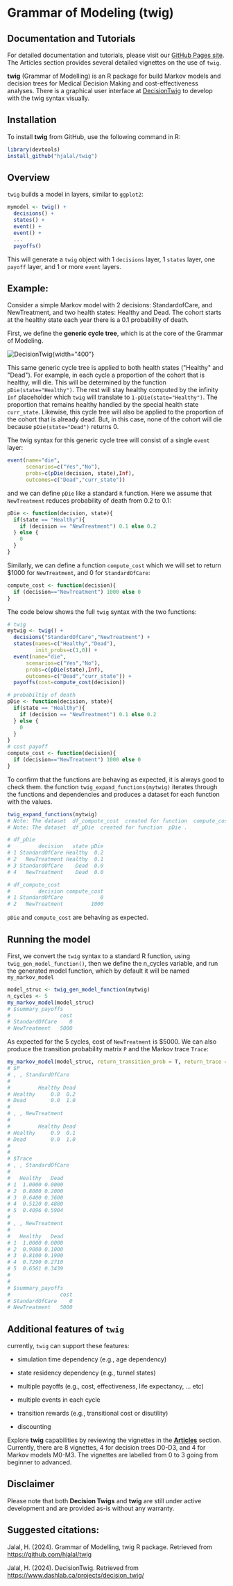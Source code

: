# Grammar of Modeling (twig)

## Documentation and Tutorials

For detailed documentation and tutorials, please visit our [GitHub Pages site](https://hjalal.github.io/twig). The Articles section provides several detailed vignettes on the use of `twig`.

**twig** (Grammar of Modelling) is an R package for build Markov models and decision trees for Medical Decision Making and cost-effectiveness analyses. There is a graphical user interface at [DecisionTwig](https://www.dashlab.ca/projects/decision_twig/) to develop with the twig syntax visually.

## Installation

To install **twig** from GitHub, use the following command in R:

``` r
library(devtools)
install_github("hjalal/twig")
```

## Overview

`twig` builds a model in layers, similar to `ggplot2`:

``` r
mymodel <- twig() + 
  decisions() + 
  states() + 
  event() + 
  event() + 
  ... 
  payoffs()
```

This will generate a `twig` object with 1 `decisions` layer, 1 `states` layer, one `payoff` layer, and 1 or more `event` layers.

## Example:

Consider a simple Markov model with 2 decisions: StandardofCare, and NewTreatment, and two health states: Healthy and Dead. The cohort starts at the healthy state each year there is a 0.1 probability of death.

First, we define the **generic cycle tree**, which is at the core of the Grammar of Modeling.

![[DecisionTwig](https://www.dashlab.ca/projects/decision_twig/)](man/figures/decision_twig_demo.png){width="400"}

This same generic cycle tree is applied to both health states ("Healthy" and "Dead"). For example, in each cycle a proportion of the cohort that is healthy, will die. This will be determined by the function `pDie(state="Healthy")`. The rest will stay healthy computed by the infinity `Inf` placeholder which `twig` will translate to `1-pDie(state="Healthy")`. The proportion that remains healthy handled by the special health state `curr_state`. Likewise, this cycle tree will also be applied to the proportion of the cohort that is already dead. But, in this case, none of the cohort will die because `pDie(state="Dead")` returns 0.

The twig syntax for this generic cycle tree will consist of a single `event` layer:

``` r
event(name="die", 
      scenarios=c("Yes","No"), 
      probs=c(pDie(decision, state),Inf), 
      outcomes=c("Dead","curr_state"))
```

and we can define `pDie` like a standard `R` function. Here we assume that `NewTreatment` reduces probability of death from 0.2 to 0.1:

``` r
pDie <- function(decision, state){
  if(state == "Healthy"){
    if (decision == "NewTreatment") 0.1 else 0.2
  } else {
    0
  }
}
```

Similarly, we can define a function `compute_cost` which we will set to return \$1000 for `NewTreatment`, and 0 for `StandardOfCare`:

``` r
compute_cost <- function(decision){
  if (decision=="NewTreatment") 1000 else 0
}
```

The code below shows the full `twig` syntax with the two functions:

``` r
# twig
mytwig <- twig() + 
  decisions("StandardOfCare","NewTreatment") + 
  states(names=c("Healthy","Dead"), 
         init_probs=c(1,0)) + 
  event(name="die", 
      scenarios=c("Yes","No"), 
      probs=c(pDie(state),Inf), 
      outcomes=c("Dead","curr_state")) + 
  payoffs(cost=compute_cost(decision))

# probabiltiy of death
pDie <- function(decision, state){
  if(state == "Healthy"){
    if (decision == "NewTreatment") 0.1 else 0.2
  } else {
    0
  }
}
# cost payoff
compute_cost <- function(decision){
  if (decision=="NewTreatment") 1000 else 0
}
```

To confirm that the functions are behaving as expected, it is always good to check them. the function `twig_expand_functions(mytwig)` iterates through the functions and dependencies and produces a dataset for each function with the values.

``` r
twig_expand_functions(mytwig)
# Note: The dataset  df_compute_cost  created for function  compute_cost .
# Note: The dataset  df_pDie  created for function  pDie .

# df_pDie
#         decision   state pDie
# 1 StandardOfCare Healthy  0.2
# 2   NewTreatment Healthy  0.1
# 3 StandardOfCare    Dead  0.0
# 4   NewTreatment    Dead  0.0

# df_compute_cost
#         decision compute_cost
# 1 StandardOfCare            0
# 2   NewTreatment         1000
```

`pDie` and `compute_cost` are behaving as expected.

## Running the model

First, we convert the `twig` syntax to a standard R function, using `twig_gen_model_function()`, then we define the n_cycles variable, and run the generated model function, which by default it will be named `my_markov_model`

``` r
model_struc <- twig_gen_model_function(mytwig) 
n_cycles <- 5
my_markov_model(model_struc)
# $summary_payoffs
#                cost
# StandardOfCare    0
# NewTreatment   5000
```

As expected for the 5 cycles, cost of `NewTreatment` is \$5000. We can also produce the transition probability matrix `P` and the Markov trace `Trace`:

``` r
my_markov_model(model_struc, return_transition_prob = T, return_trace = T)
# $P
# , , StandardOfCare
# 
#         Healthy Dead
# Healthy     0.8  0.2
# Dead        0.0  1.0
# 
# , , NewTreatment
# 
#         Healthy Dead
# Healthy     0.9  0.1
# Dead        0.0  1.0
# 
# 
# $Trace
# , , StandardOfCare
# 
#   Healthy   Dead
# 1  1.0000 0.0000
# 2  0.8000 0.2000
# 3  0.6400 0.3600
# 4  0.5120 0.4880
# 5  0.4096 0.5904
# 
# , , NewTreatment
# 
#   Healthy   Dead
# 1  1.0000 0.0000
# 2  0.9000 0.1000
# 3  0.8100 0.1900
# 4  0.7290 0.2710
# 5  0.6561 0.3439
# 
# 
# $summary_payoffs
#                cost
# StandardOfCare    0
# NewTreatment   5000
```

## Additional features of `twig`

currently, `twig` can support these features:

-   simulation time dependency (e.g., age dependency)

-   state residency dependency (e.g., tunnel states)

-   multiple payoffs (e.g., cost, effectiveness, life expectancy, ... etc)

-   multiple events in each cycle

-   transition rewards (e.g., transitional cost or disutility)

-   discounting

Explore **twig** capabilities by reviewing the vignettes in the [**Articles**](https://hjalal.github.io/twig/) section. Currently, there are 8 vignettes, 4 for decision trees D0-D3, and 4 for Markov models M0-M3. The vignettes are labelled from 0 to 3 going from beginner to advanced.

## Disclaimer

Please note that both **Decision Twigs** and **twig** are still under active development and are provided as-is without any warranty.

## Suggested citations:

Jalal, H. (2024). Grammar of Modelling, twig R package. Retrieved from <https://github.com/hjalal/twig>

Jalal, H. (2024). DecisionTwig. Retrieved from <https://www.dashlab.ca/projects/decision_twig/>
